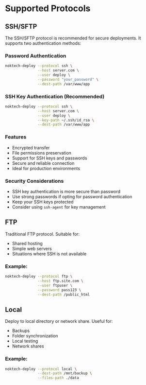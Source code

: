 # Supported Protocols

## SSH/SFTP

The SSH/SFTP protocol is recommended for secure deployments. It supports two authentication methods:

### Password Authentication
```bash
noktech-deploy --protocol ssh \
               --host server.com \
               --user deploy \
               --password "your_password" \
               --dest-path /var/www/app
```

### SSH Key Authentication (Recommended)
```bash
noktech-deploy --protocol ssh \
               --host server.com \
               --user deploy \
               --key-path ~/.ssh/id_rsa \
               --dest-path /var/www/app
```

### Features
- Encrypted transfer
- File permissions preservation
- Support for SSH keys and passwords
- Secure and reliable connection
- Ideal for production environments

### Security Considerations
- SSH key authentication is more secure than password
- Use strong passwords if opting for password authentication
- Keep your SSH keys protected
- Consider using `ssh-agent` for key management

## FTP

Traditional FTP protocol. Suitable for:
- Shared hosting
- Simple web servers
- Situations where SSH is not available

### Example:
```bash
noktech-deploy --protocol ftp \
               --host ftp.site.com \
               --user ftpuser \
               --password pass123 \
               --dest-path /public_html
```

## Local

Deploy to local directory or network share. Useful for:
- Backups
- Folder synchronization
- Local testing
- Network shares

### Example:
```bash
noktech-deploy --protocol local \
               --dest-path /mnt/backup \
               --files-path ./data
``` 